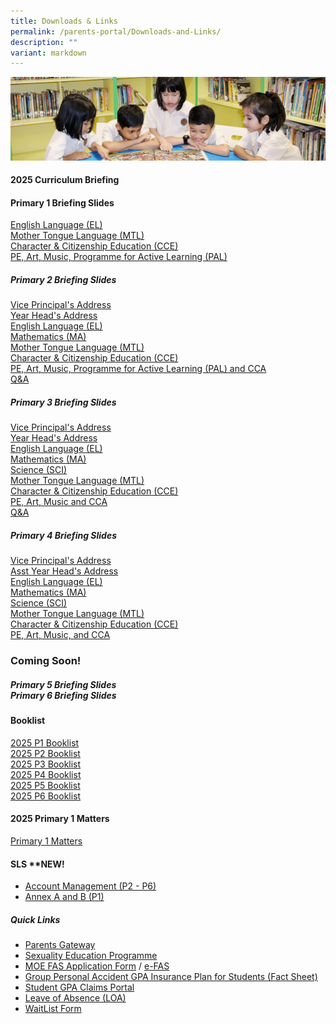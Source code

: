 ```yaml
---
title: Downloads & Links
permalink: /parents-portal/Downloads-and-Links/
description: ""
variant: markdown
---
```

![](/images/banner.gif)

#### **2025 Curriculum Briefing&nbsp;**
#### **Primary 1 Briefing Slides&nbsp;**
[English Language (EL)](/files/2025_P1_EL_Curriculum_Briefing_Slides.pdf)<br>
[Mother Tongue Language (MTL)](/files/2025_P1_MTL_Curriculum_Briefing_Slides.pdf) <br>
[Character &amp; Citizenship Education (CCE)](/files/2025_P1_CCE_Curriculum_Briefing_Slides.pdf)<br>
[PE, Art, Music, Programme for Active Learning (PAL)](/files/2025_P1_PAM_PAL_Curriculum_Briefing_Slides.pdf)<br>


##### **Primary 2 Briefing Slides&nbsp;**
[Vice Principal's Address](/files/2025_P2_VP_Address_Curriculum_Briefing_Slides.pdf)<br>
[Year Head's Address](/files/2025_P2_YH_Address_Curriculum_Briefing_Slides.pdf)<br>
[English Language (EL)](/files/2025_P2_EL_Curriculum_Briefing_Slides.pdf)<br>
[Mathematics (MA)](/files/2025_P2_MA_Curriculum_Briefing_Slides.pdf)<br>
[Mother Tongue Language (MTL)](/files/2025_P2_MTL_Curriculum_Briefing_Slides.pdf) <br>
[Character &amp; Citizenship Education (CCE)](/files/2025_P2_CCE_Curriculum_Briefing_Slides.pdf)<br>
[PE, Art, Music, Programme for Active Learning (PAL) and CCA](/files/2025_P2_PAM_PAL_CCA_Curriculum_Briefing_Slides.pdf)<br>
[Q&amp;A](/files/2025_P2_Q_A.pdf)<br>


##### **Primary 3 Briefing Slides&nbsp;**
[Vice Principal's Address](/files/2025_P3_VP_Address_Curriculum_Briefing_Slides.pdf)<br>
[Year Head's Address](/files/2025_P3_YH_Curriculum_Briefing_Slides.pdf)<br>
[English Language (EL)](/files/2025_P3_EL_Curriculum_Briefing_Slides.pdf)<br>
[Mathematics (MA)](/files/2025_P3_MA_Curriculum_Briefing_Slides.pdf)<br>
[Science (SCI)](/files/2025_P3_SCI_Curriculum_Briefing_Slides.pdf)<br>
[Mother Tongue Language (MTL)](/files/2025_P3_MTL_Curriculum_Briefing_Slides.pdf) <br>
[Character &amp; Citizenship Education (CCE)](/files/2025_P3_CCE_Curriculum_Briefing_Slides.pdf)<br>
[PE, Art, Music and CCA](/files/2025_P3_PAM_CCA_Curriculum_Briefing_Slides.pdf)<br>
[Q&amp;A](/files/2025_P3_Q_A.pdf)<br>


##### **Primary 4 Briefing Slides&nbsp;**
[Vice Principal's Address](/files/2025_P4_VP_Address_Curriculum_Briefing_Slides.pdf)<br>
[Asst Year Head's Address](/files/2025_P4_AYH_Address_Curriculum_Briefing_Slides.pdf)<br>
[English Language (EL)](/files/2025_P4_EL_Curriculum_Briefing_Slides.pdf)<br>
[Mathematics (MA)](/files/2025_P4_MA_Curriculum_Briefing_Slides.pdf)<br>
[Science (SCI)](/files/2025_P4_SCI_Curriculum_Briefing_Slides.pdf)<br>
[Mother Tongue Language (MTL)](/files/2025_P4_MTL_Curriculum_Briefing_Slides.pdf) <br>
[Character &amp; Citizenship Education (CCE)](/files/2025_P4_CCE_Curriculum_Briefing_Slides.pdf)<br>
[PE, Art, Music, and CCA](/files/2025_P4_PAM_CCA_Curriculum_Briefing_Slides.pdf)<br>


### Coming Soon!
##### **Primary 5 Briefing Slides<br>Primary 6 Briefing Slides&nbsp;**



#### **Booklist&nbsp;**
[2025 P1 Booklist](https://drive.google.com/file/d/1BRBph03Vzti8-f4BLgYKHfnr4ObTi9ku/view?usp=drive_link)<br>
[2025 P2 Booklist](https://drive.google.com/file/d/1M5H8BwSTakkNdRA0_oIIVcuECJ_DAbxO/view?usp=drive_link)<br>
[2025 P3 Booklist](https://drive.google.com/file/d/17O2VfV6hRHOUHFNVHY09i9YArWH8G7bh/view?usp=drive_link)<br>
[2025 P4 Booklist](https://drive.google.com/file/d/1WqwUHNZ2IO6QnAzpbzdt3zXfhpztGzSw/view?usp=drive_link)<br>
[2025 P5 Booklist](https://drive.google.com/file/d/15xujIQpNiD0u1pZByHLl5AXmvqF2BNON/view?usp=drive_link)<br>
[2025 P6 Booklist](https://drive.google.com/file/d/1TVIC5Q2XLsabdRDgCQfhneNuZ-jaOWkv/view?usp=drive_link)<br>

#### **2025 Primary 1 Matters&nbsp;**
[Primary 1 Matters](https://go.gov.sg/jyps2025p1)



#### **SLS&nbsp;\*\*NEW!**

*   [Account Management (P2 - P6)](/files/SLS%20AccountManagement.pdf)
*   [Annex A and B (P1)](/files/2Annex%20A%20and%20B%20for%20SLS_P1.pdf)


##### **Quick Links**

*   [Parents Gateway](/files/parentsgateway.pdf)<br>
*   [Sexuality Education Programme](/departments/CCE/Sexuality-Education-Programme-SEd/)<br>
*   [MOE FAS Application Form](/files/MOE_FAS_Application_Form_2025.pdf) / [e-FAS](https://go.gov.sg/moe-efas)<br>
*   [Group Personal Accident GPA Insurance Plan for Students (Fact Sheet)](/files/Product_Fact_Sheet__Year_2025_.pdf)<br>
*   [Student GPA Claims Portal](https://studentgpa.incomegroupins.com.sg/)<br>
*   [Leave of Absence (LOA)](https://go.gov.sg/jyps-loa)<br>
*   [WaitList Form](https://go.gov.sg/jypswaitlistform)